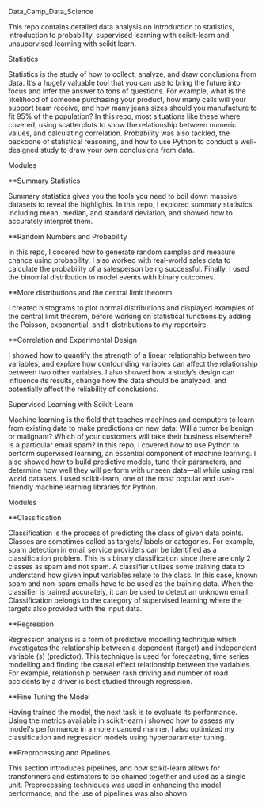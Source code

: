 Data_Camp_Data_Science

   This repo contains detailed data analysis on introduction to statistics, introduction to probability, supervised learning with scikit-learn and unsupervised learning with scikit learn.

Statistics

   Statistics is the study of how to collect, analyze, and draw conclusions from data. It’s a hugely valuable tool that you can use to bring the future into focus and infer the answer to tons of questions. For example, what is the likelihood of someone purchasing your product, how many calls will your support team receive, and how many jeans sizes should you manufacture to fit 95% of the population? In this repo, most situations like these where covered, using scatterplots to show the relationship between numeric values, and calculating correlation. Probability was also tackled, the backbone of statistical reasoning, and how to use Python to conduct a well-designed study to draw your own conclusions from data.

Modules

**Summary Statistics 

   Summary statistics gives you the tools you need to boil down massive datasets to reveal the highlights. In this repo, I explored summary statistics including mean, median, and standard deviation, and showed how to accurately interpret them.
    
**Random Numbers and Probability 

   In this repo, I cocered how to generate random samples and measure chance using probability. I also worked with real-world sales data to calculate the probability of a salesperson being successful. Finally, I used the binomial distribution to model events with binary outcomes.
    
**More distributions and the central limit theorem

   I created histograms to plot normal distributions and displayed examples of the central limit theorem, before working on statistical functions by adding the Poisson, exponential, and t-distributions to my repertoire.
    
**Correlation and Experimental Design

   I showed how to quantify the strength of a linear relationship between two variables, and explore how confounding variables can affect the relationship between two other variables. I also showed how a study’s design can influence its results, change how the data should be analyzed, and potentially affect the reliability of conclusions.


Supervised Learning with Scikit-Learn

   Machine learning is the field that teaches machines and computers to learn from existing data to make predictions on new data: Will a tumor be benign or malignant? Which of your customers will take their business elsewhere? Is a particular email spam? In this repo, I covered how to use Python to perform supervised learning, an essential component of machine learning. I also showed how to build predictive models, tune their parameters, and determine how well they will perform with unseen data—all while using real world datasets. I used scikit-learn, one of the most popular and user-friendly machine learning libraries for Python.

Modules

**Classification 

   Classification is the process of predicting the class of given data points. Classes are sometimes called as targets/ labels or categories. For example, spam detection in email service providers can be identified as a classification problem. This is s binary classification since there are only 2 classes as spam and not spam. A classifier utilizes some training data to understand how given input variables relate to the class. In this case, known spam and non-spam emails have to be used as the training data. When the classifier is trained accurately, it can be used to detect an unknown email. Classification belongs to the category of supervised learning where the targets also provided with the input data.
    
**Regression 

   Regression analysis is a form of predictive modelling technique which investigates the relationship between a dependent (target) and independent variable (s) (predictor). This technique is used for forecasting, time series modelling and finding the causal effect relationship between the variables. For example, relationship between rash driving and number of road accidents by a driver is best studied through regression.
    
**Fine Tuning the Model 

   Having trained the model, the next task is to evaluate its performance. Using the metrics available in scikit-learn i showed how to assess my model's performance in a more nuanced manner. I also optimized my classification and regression models using hyperparameter tuning.
    
**Preprocessing and Pipelines

   This section introduces pipelines, and how scikit-learn allows for transformers and estimators to be chained together and used as a single unit. Preprocessing techniques was used in enhancing the model performance, and the use of pipelines was also shown.
